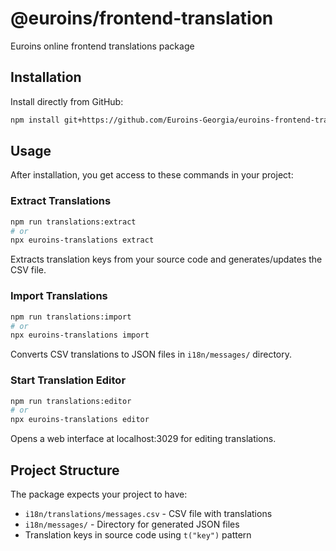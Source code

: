 # @euroins/frontend-translation
Euroins online frontend translations package

## Installation
Install directly from GitHub:

```bash
npm install git+https://github.com/Euroins-Georgia/euroins-frontend-translations.git
```

## Usage

After installation, you get access to these commands in your project:

### Extract Translations
```bash
npm run translations:extract
# or
npx euroins-translations extract
```
Extracts translation keys from your source code and generates/updates the CSV file.

### Import Translations
```bash
npm run translations:import  
# or
npx euroins-translations import
```
Converts CSV translations to JSON files in `i18n/messages/` directory.

### Start Translation Editor
```bash
npm run translations:editor
# or
npx euroins-translations editor
```
Opens a web interface at localhost:3029 for editing translations.

## Project Structure

The package expects your project to have:
- `i18n/translations/messages.csv` - CSV file with translations
- `i18n/messages/` - Directory for generated JSON files  
- Translation keys in source code using `t("key")` pattern


